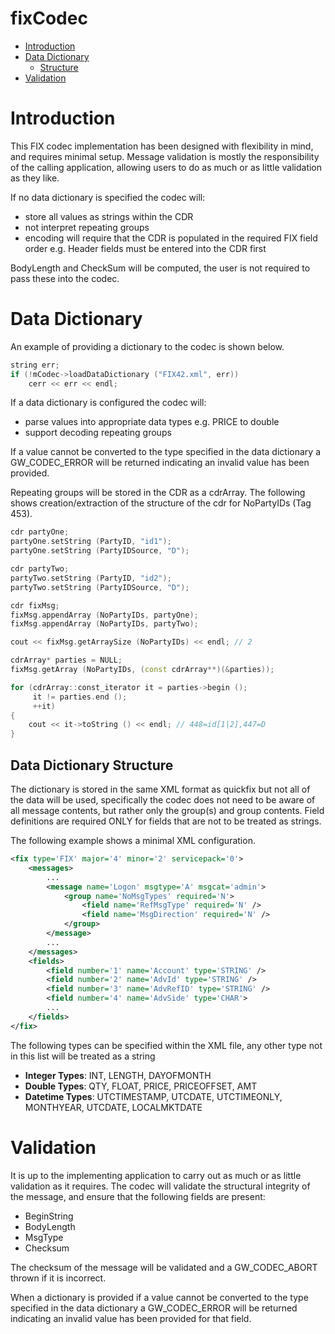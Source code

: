 # fixCodec

- [Introduction](#introduction)
- [Data Dictionary](#data-dictionary) 
    - [Structure](#data-dictionary-structure)
- [Validation](#validation)

# Introduction

This FIX codec implementation has been designed with flexibility in mind, and 
requires minimal setup. Message validation is mostly the responsibility of the
calling application, allowing users to do as much or as little validation as
they like.

If no data dictionary is specified the codec will:

- store all values as strings within the CDR
- not interpret repeating groups
- encoding will require that the CDR is populated in the required FIX field order e.g. Header fields must be entered into the CDR first

BodyLength and CheckSum will be computed, the user is not required to pass these into the codec.

# Data Dictionary

An example of providing a dictionary to the codec is shown below.

```cpp
string err;
if (!mCodec->loadDataDictionary ("FIX42.xml", err))
    cerr << err << endl;
```

If a data dictionary is configured the codec will:

- parse values into appropriate data types e.g. PRICE to double
- support decoding repeating groups

If a value cannot be converted to the type specified in the data dictionary
a GW_CODEC_ERROR will be returned indicating an invalid value has been provided.

Repeating groups will be stored in the CDR as a cdrArray. The following shows 
creation/extraction of the structure of the cdr for NoPartyIDs (Tag 453).

```cpp
cdr partyOne;
partyOne.setString (PartyID, "id1");
partyOne.setString (PartyIDSource, "D");

cdr partyTwo;
partyTwo.setString (PartyID, "id2");
partyTwo.setString (PartyIDSource, "D");

cdr fixMsg;
fixMsg.appendArray (NoPartyIDs, partyOne);
fixMsg.appendArray (NoPartyIDs, partyTwo);

cout << fixMsg.getArraySize (NoPartyIDs) << endl; // 2

cdrArray* parties = NULL;
fixMsg.getArray (NoPartyIDs, (const cdrArray**)(&parties));

for (cdrArray::const_iterator it = parties->begin ();
     it != parties.end ();
     ++it)
{
    cout << it->toString () << endl; // 448=id[1|2],447=D
}
```

## Data Dictionary Structure

The dictionary is stored in the same XML format as quickfix but not all of the data
will be used, specifically the codec does not need to be aware of all
message contents, but rather only the group(s) and group contents. Field definitions
are required ONLY for fields that are not to be treated as strings.

The following example shows a minimal XML configuration.

```xml
<fix type='FIX' major='4' minor='2' servicepack='0'>
    <messages>
        ...
        <message name='Logon' msgtype='A' msgcat='admin'>
            <group name='NoMsgTypes' required='N'>
                <field name='RefMsgType' required='N' />
                <field name='MsgDirection' required='N' />
            </group>
        </message>
        ...
    </messages>
    <fields>
        <field number='1' name='Account' type='STRING' />
        <field number='2' name='AdvId' type='STRING' />
        <field number='3' name='AdvRefID' type='STRING' />
        <field number='4' name='AdvSide' type='CHAR'>
        ...
    </fields>
</fix>
```

The following types can be specified within the XML file, any other type not
in this list will be treated as a string

- **Integer Types**: INT, LENGTH, DAYOFMONTH 
- **Double Types**: QTY, FLOAT, PRICE, PRICEOFFSET, AMT
- **Datetime Types**: UTCTIMESTAMP, UTCDATE, UTCTIMEONLY, MONTHYEAR, UTCDATE, LOCALMKTDATE

# Validation

It is up to the implementing application to carry out as much or as little 
validation as it requires. The codec will validate the structural integrity of
the message, and ensure that the following fields are present:

- BeginString
- BodyLength
- MsgType
- Checksum

The checksum of the message will be validated and a GW_CODEC_ABORT thrown if it
is incorrect.

When a dictionary is provided if a value cannot be converted to the type specified
in the data dictionary a GW_CODEC_ERROR will be returned indicating an invalid
value has been provided for that field.